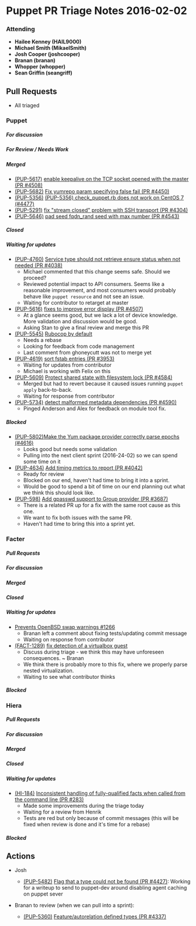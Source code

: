 # Puppet PR Triage Notes 2016-02-02

### Attending
* **Hailee Kenney (HAIL9000)**
* **Michael Smith (MikaelSmith)**
* **Josh Cooper (joshcooper)**
* **Branan (branan)**
* **Whopper (whopper)**
* **Sean Griffin (seangriff)**

## Pull Requests

* All triaged

### Puppet

##### For discussion

##### For Review / Needs Work

##### Merged

* [(PUP-5617)](https://tickets.puppetlabs.com/browse/PUP-5617) [enable keepalive on the TCP socket opened with the master (PR #4508)](https://github.com/puppetlabs/puppet/pull/4508)
* [(PUP-5682)](https://tickets.puppetlabs.com/browse/PUP-5682) [Fix yumrepo param specifying false fail (PR #4450)](https://github.com/puppetlabs/puppet/pull/4450)
* [(PUP-5356)](https://tickets.puppetlabs.com/browse/PUP-5356) [(PUP-5356) check_puppet.rb does not work on CentOS 7 (#4477)](https://github.com/puppetlabs/puppet/pull/4477)
* [(PUP-5291)](https://tickets.puppetlabs.com/browse/PUP-5291) [fix "stream closed" problem with SSH transport (PR #4304)](https://github.com/puppetlabs/puppet/pull/4304)
* [(PUP-5646)](https://tickets.puppetlabs.com/browse/PUP-5646) [pad seed fqdn_rand seed with max number (PR #4543)](https://github.com/puppetlabs/puppet/pull/4543)

##### Closed

##### Waiting for updates

* [(PUP-4760)](https://tickets.puppetlabs.com/browse/PUP-4760) [Service type should not retrieve ensure status when not needed (PR #4038)](https://github.com/puppetlabs/puppet/pull/4038)
  - Michael commented that this change seems safe. Should we proceed?
  - Reviewed potential impact to API consumers. Seems like a reasonable improvement, and most consumers would probably behave like `puppet resource` and not see an issue.
  - Waiting for contributor to retarget at master
* [(PUP-5616)](https://tickets.puppetlabs.com/browse/PUP-5615) [fixes to improve error display (PR #4507)](https://github.com/puppetlabs/puppet/pull/4507)
  - At a glance seems good, but we lack a lot of device knowledge. More validation and discussion would be good.
  - Asking Stan to give a final review and merge this PR
* [(PUP-5545)](https://tickets.puppetlabs.com/browse/PUP-5545) [Rubocop by default](https://github.com/puppetlabs/puppet/pull/4463)
  - Needs a rebase
  - Looking for feedback from code management
  - Last comment from ghoneycutt was not to merge yet
* [(PUP-4619)](https://tickets.puppetlabs.com/browse/PUP-4619) [sort fstab entries (PR #3953)](https://github.com/puppetlabs/puppet/pull/3953)
  - Waiting for updates from contributor
  - Michael is working with Felix on this
* [(PUP-5609)](https://tickets.puppetlabs.com/browse/PUP-5609) [Protect shared state with filesystem lock (PR #4584)](https://github.com/puppetlabs/puppet/pull/4584)
  - Merged but had to revert because it caused issues running `puppet apply` back-to-back.
  - Waiting for response from contributor
* [(PUP-5734)](https://tickets.puppetlabs.com/browse/PUP-5734) [detect malformed metadata dependencies (PR #4590)](https://github.com/puppetlabs/puppet/pull/4590)
  - Pinged Anderson and Alex for feedback on module tool fix.

##### Blocked
* [(PUP-5802)]((https://tickets.puppetlabs.com/browse/PUP-5734))[Make the Yum package provider correctly parse epochs (#4616)](https://github.com/puppetlabs/puppet/pull/4616)
  - Looks good but needs some validation
  - Pulling into the next client sprint (2016-24-02) so we can spend some time on it
* [(PUP-4634)](https://tickets.puppetlabs.com/browse/PUP-4634) [Add timing metrics to report (PR #4042)](https://github.com/puppetlabs/puppet/pull/4042)
  - Ready for review
  - Blocked on our end, haven't had time to bring it into a sprint.
  - Would be good to spend a bit of time on our end planning out what we think this should look like.
* [(PUP-598)](https://tickets.puppetlabs.com/browse/PUP-598) [Add gpasswd support to Group provider (PR #3687)](https://github.com/puppetlabs/puppet/pull/3687)
  - There is a related PR up for a fix with the same root cause as this one.
  - We want to fix both issues with the same PR.
  - Haven't had time to bring this into a sprint yet.

### Facter

##### Pull Requests

##### For discussion

##### Merged

##### Closed

##### Waiting for updates
  * [Prevents OpenBSD swap warnings #1266](https://github.com/puppetlabs/facter/pull/1266)
    - Branan left a comment about fixing tests/updating commit message
    - Waiting on response from contributor
  * [(FACT-1289)](https://tickets.puppetlabs.com/browse/FACT-1289) [fix detection of a virtualbox guest](https://github.com/puppetlabs/facter/pull/1240)
    - Discuss during triage - we think this may have unforeseen consequences. ~ Branan
    - We think there is probably more to this fix, where we properly parse nested virtualization.
    - Waiting to see what contributor thinks

##### Blocked

### Hiera

##### Pull Requests

##### For discussion

##### Merged

##### Closed

##### Waiting for updates
* [(HI-184)](https://tickets.puppetlabs.com/browse/HI-184) [Inconsistent handling of fully-qualified facts when called from the command line (PR #283)](https://github.com/puppetlabs/hiera/pull/283)
  - Made some improvements during the triage today
  - Waiting for a review from Henrik
  - Tests are red but only because of commit messages (this will be fixed when review is done and it's time for a rebase)

##### Blocked

## Actions

* Josh
  - [(PUP-5482)](https://tickets.puppetlabs.com/browse/PUP-5482) [Flag that a type could not be found (PR #4427)](https://github.com/puppetlabs/puppet/pull/4427): Working for a writeup to send to puppet-dev around disabling agent caching on puppet sever

* Branan to review (when we can pull into a sprint):
  - [(PUP-5360)](https://tickets.puppetlabs.com/browse/PUP-5360) [Feature/autorelation defined types (PR #4337)](https://github.com/puppetlabs/puppet/pull/4337)
